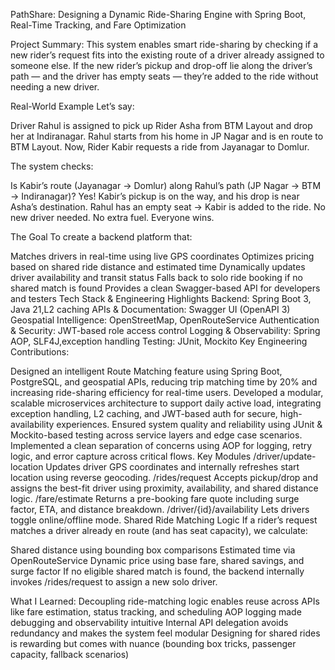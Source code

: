 PathShare: Designing a Dynamic Ride-Sharing Engine with Spring Boot, Real-Time Tracking, and Fare Optimization

Project Summary:
This system enables smart ride-sharing by checking if a new rider’s request fits into the existing route of a driver already assigned to someone else. If the new rider’s pickup and drop-off lie along the driver’s path — and the driver has empty seats — they’re added to the ride without needing a new driver.

Real-World Example
Let’s say:

Driver Rahul is assigned to pick up Rider Asha from BTM Layout and drop her at Indiranagar.
Rahul starts from his home in JP Nagar and is en route to BTM Layout.
Now, Rider Kabir requests a ride from Jayanagar to Domlur.

The system checks:

Is Kabir’s route (Jayanagar → Domlur) along Rahul’s path (JP Nagar → BTM → Indiranagar)?
Yes! Kabir’s pickup is on the way, and his drop is near Asha’s destination.
Rahul has an empty seat → Kabir is added to the ride.
No new driver needed. No extra fuel. Everyone wins.

The Goal
To create a backend platform that:

Matches drivers in real-time using live GPS coordinates
Optimizes pricing based on shared ride distance and estimated time
Dynamically updates driver availability and transit status
Falls back to solo ride booking if no shared match is found
Provides a clean Swagger-based API for developers and testers
Tech Stack & Engineering Highlights
Backend: Spring Boot 3, Java 21,L2 caching
APIs & Documentation: Swagger UI (OpenAPI 3)
Geospatial Intelligence: OpenStreetMap, OpenRouteService
Authentication & Security: JWT-based role access control
Logging & Observability: Spring AOP, SLF4J,exception handling
Testing: JUnit, Mockito
Key Engineering Contributions:

Designed an intelligent Route Matching feature using Spring Boot, PostgreSQL, and geospatial APIs, reducing trip matching time by 20% and increasing ride-sharing efficiency for real-time users.
Developed a modular, scalable microservices architecture to support daily active load, integrating exception handling, L2 caching, and JWT-based auth for secure, high-availability experiences.
Ensured system quality and reliability using JUnit & Mockito-based testing across service layers and edge case scenarios.
Implemented a clean separation of concerns using AOP for logging, retry logic, and error capture across critical flows.
Key Modules
/driver/update-location Updates driver GPS coordinates and internally refreshes start location using reverse geocoding.
/rides/request Accepts pickup/drop and assigns the best-fit driver using proximity, availability, and shared distance logic.
/fare/estimate Returns a pre-booking fare quote including surge factor, ETA, and distance breakdown.
/driver/{id}/availability Lets drivers toggle online/offline mode.
Shared Ride Matching Logic
If a rider’s request matches a driver already en route (and has seat capacity), we calculate:

Shared distance using bounding box comparisons
Estimated time via OpenRouteService
Dynamic price using base fare, shared savings, and surge factor
If no eligible shared match is found, the backend internally invokes /rides/request to assign a new solo driver.

What I Learned:
Decoupling ride-matching logic enables reuse across APIs like fare estimation, status tracking, and scheduling
AOP logging made debugging and observability intuitive
Internal API delegation avoids redundancy and makes the system feel modular
Designing for shared rides is rewarding but comes with nuance (bounding box tricks, passenger capacity, fallback scenarios)
